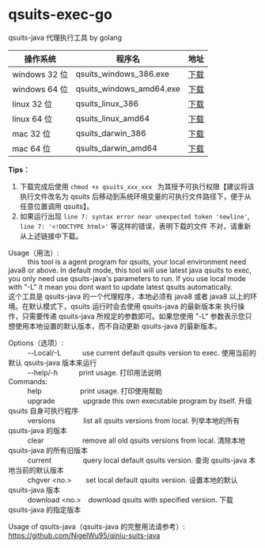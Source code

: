 # qsuits-exec-go  
qsuits-java 代理执行工具 by golang  

|操作系统|程序名|地址|
|---|-----|---|
|windows 32 位|qsuits_windows_386.exe|[下载](https://github.com/NigelWu95/qsuits-exec-go/raw/master/bin/qsuits_windows_386.exe)|
|windows 64 位|qsuits_windows_amd64.exe|[下载](https://github.com/NigelWu95/qsuits-exec-go/raw/master/bin/qsuits_windows_amd64.exe)|
|linux 32 位|qsuits_linux_386|[下载](https://github.com/NigelWu95/qsuits-exec-go/raw/master/bin/qsuits_linux_386)|
|linux 64 位|qsuits_linux_amd64|[下载](https://github.com/NigelWu95/qsuits-exec-go/raw/master/bin/qsuits_linux_amd64)|
|mac 32 位|qsuits_darwin_386|[下载](https://github.com/NigelWu95/qsuits-exec-go/raw/master/bin/qsuits_darwin_386)|
|mac 64 位|qsuits_darwin_amd64|[下载](https://github.com/NigelWu95/qsuits-exec-go/raw/master/bin/qsuits_darwin_amd64)|

**Tips：**  
1. 下载完成后使用 `chmod +x qsuits_xxx_xxx ` 为其授予可执行权限【建议将该执行文件改名为 qsuits 后移动到系统环境变量的可执行文件路径下，便于从
任意位置调用 qsuits】。  
2. 如果运行出现 `line 7: syntax error near unexpected token 'newline'`, `line 7: '<!DOCTYPE html>'` 等这样的错误，表明下载的文件
不对，请重新从上述链接中下载。   

Usage（用法）:  
&ensp;&ensp;&ensp;&ensp;&ensp; this tool is a agent program for qsuits, your local environment need java8 or above. In 
default mode, this tool will use latest java qsuits to exec, you only need use qsuits-java's parameters to run. If you 
use local mode with "-L" it mean you dont want to update latest qsuits automatically.  
这个工具是 qsuits-java 的一个代理程序，本地必须有 java8 或者 java8 以上的环境。在默认模式下，qsuits 运行时会去使用 qsuits-java 的最新版本来
执行操作，只需要传递 qsuits-java 所规定的参数即可。如果您使用 "-L" 参数表示您只想使用本地设置的默认版本，而不自动更新 qsuits-java 的最新版本。 

Options（选项）:  
&ensp;&ensp;&ensp;&ensp;&ensp; --Local/-L &ensp;&ensp;&ensp;&ensp;&ensp; use current default qsuits version to exec.
使用当前的默认 qsuits-java 版本来运行  
&ensp;&ensp;&ensp;&ensp;&ensp; --help/-h &ensp;&ensp;&ensp;&ensp;&ensp; print usage. 打印用法说明  
Commands:  
&ensp;&ensp;&ensp;&ensp;&ensp; help &ensp;&ensp;&ensp;&ensp;&ensp;&ensp;&ensp;&ensp;&ensp;&ensp; print usage. 打印使用帮助  
&ensp;&ensp;&ensp;&ensp;&ensp; upgrade &ensp;&ensp;&ensp;&ensp;&ensp;&ensp;&ensp; upgrade this own executable program by
 itself. 升级 qsuits 自身可执行程序  
&ensp;&ensp;&ensp;&ensp;&ensp; versions &ensp;&ensp;&ensp;&ensp;&ensp;&ensp;&ensp; list all qsuits versions from local.
 列举本地的所有 qsuits-java 的版本  
&ensp;&ensp;&ensp;&ensp;&ensp; clear &ensp;&ensp;&ensp;&ensp;&ensp;&ensp;&ensp;&ensp;&ensp;&ensp; remove all old qsuits 
versions from local. 清除本地 qsuits-java 的所有旧版本  
&ensp;&ensp;&ensp;&ensp;&ensp; current &ensp;&ensp;&ensp;&ensp;&ensp;&ensp;&ensp;&ensp; query local default qsuits version.
查询 qsuits-java 本地当前的默认版本  
&ensp;&ensp;&ensp;&ensp;&ensp; chgver <no.> &ensp;&ensp;&ensp; set local default qsuits version. 设置本地的默认 qsuits-java 版本  
&ensp;&ensp;&ensp;&ensp;&ensp; download <no.> &ensp; download qsuits with specified version. 下载 qsuits-java 的指定版本  

Usage of qsuits-java（qsuits-java 的完整用法请参考）:  https://github.com/NigelWu95/qiniu-suits-java  
